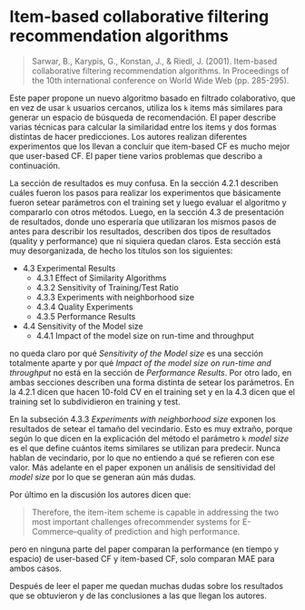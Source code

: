 # Item-based collaborative filtering recommendation algorithms
> Sarwar, B., Karypis, G., Konstan, J., & Riedl, J. (2001). Item-based collaborative filtering recommendation algorithms. In Proceedings of the 10th international conference on World Wide Web (pp. 285-295).

Este paper propone un nuevo algoritmo basado en filtrado colaborativo, que en vez de usar `k` usuarios cercanos, utiliza los `k` items más similares para generar un espacio de búsqueda de recomendación. El paper describe varias técnicas para calcular la similaridad entre los items y dos formas distintas de hacer predicciones. Los autores realizan diferentes experimentos que los llevan a concluir que item-based CF es mucho mejor que user-based CF. El paper tiene varios problemas que describo a continuación.

La sección de resultados es muy confusa. En la sección 4.2.1 describen cuáles fueron los pasos para realizar los experimentos que básicamente fueron setear parámetros con el training set y luego evaluar el algoritmo y compararlo con otros métodos. Luego, en la sección 4.3 de presentación de resultados, donde uno esperaría que utilizaran los mismos pasos de antes para describir los resultados, describen dos tipos de resultados (quality y performance) que ni siquiera quedan claros. Esta sección está muy desorganizada, de hecho los títulos son los siguientes:

- 4.3 Experimental Results
  - 4.3.1 Effect of Similarity Algorithms
  - 4.3.2 Sensitivity of Training/Test Ratio
  - 4.3.3 Experiments with neighborhood size
  - 4.3.4 Quality Experiments
  - 4.3.5 Performance Results
- 4.4 Sensitivity of the Model size
  - 4.4.1 Impact of the model size on run-time and throughput

no queda claro por qué _Sensitivity of the Model size_ es una sección totalmente aparte y por qué _Impact of the model size on run-time and throughput_ no está en la sección de _Performance Results_. Por otro lado, en ambas secciones describen una forma distinta de setear los parámetros. En la 4.2.1 dicen que hacen 10-fold CV en el training set y en la 4.3 dicen que el training set lo subdividieron en training y test.

En la subseción 4.3.3 _Experiments with neighborhood size_ exponen los resultados de setear el tamaño del vecindario. Esto es muy extraño, porque según lo que dicen en la explicación del método el parámetro `k` _model size_ es el que define cuántos items similares se utilizan para predecir. Nunca hablan de vecindario, por lo que no entiendo a qué se refieren con ese valor. Más adelante en el paper exponen un análisis de sensitividad del _model size_ por lo que se generan aún más dudas.

Por último en la discusión los autores dicen que:

> Therefore, the item-item scheme is capable in addressing the two most important challenges ofrecommender systems for E-Commerce–quality of prediction and high performance.

pero en ninguna parte del paper comparan la performance (en tiempo y espacio) de user-based CF y item-based CF, solo comparan MAE para ambos casos.

Después de leer el paper me quedan muchas dudas sobre los resultados que se obtuvieron y de las conclusiones a las que llegan los autores.
